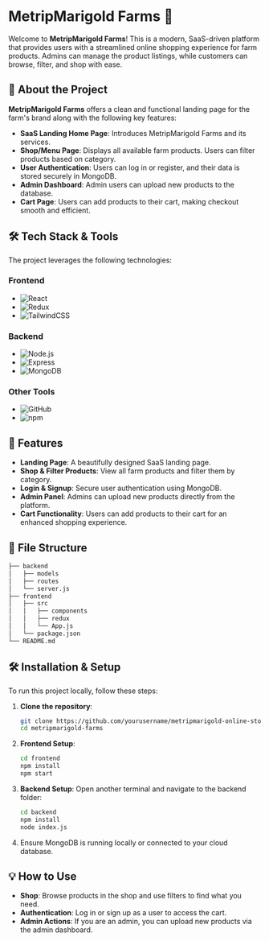 # MetripMarigold Farms 🌿

Welcome to **MetripMarigold Farms**! This is a modern, SaaS-driven platform that provides users with a streamlined online shopping experience for farm products. Admins can manage the product listings, while customers can browse, filter, and shop with ease.

## 🚀 About the Project

**MetripMarigold Farms** offers a clean and functional landing page for the farm's brand along with the following key features:

- **SaaS Landing Home Page**: Introduces MetripMarigold Farms and its services.
- **Shop/Menu Page**: Displays all available farm products. Users can filter products based on category.
- **User Authentication**: Users can log in or register, and their data is stored securely in MongoDB.
- **Admin Dashboard**: Admin users can upload new products to the database.
- **Cart Page**: Users can add products to their cart, making checkout smooth and efficient.

## 🛠️ Tech Stack & Tools

The project leverages the following technologies:

### Frontend

- ![React](https://img.shields.io/badge/-React-61DAFB?logo=React&logoColor=white&style=flat)
- ![Redux](https://img.shields.io/badge/-Redux-764ABC?logo=Redux&logoColor=white&style=flat)
- ![TailwindCSS](https://img.shields.io/badge/-TailwindCSS-06B6D4?logo=TailwindCSS&logoColor=white&style=flat)

### Backend

- ![Node.js](https://img.shields.io/badge/-Node.js-339933?logo=Node.js&logoColor=white&style=flat)
- ![Express](https://img.shields.io/badge/-Express-000000?logo=Express&logoColor=white&style=flat)
- ![MongoDB](https://img.shields.io/badge/-MongoDB-47A248?logo=MongoDB&logoColor=white&style=flat)

### Other Tools

- ![GitHub](https://img.shields.io/badge/-GitHub-181717?logo=GitHub&logoColor=white&style=flat)
- ![npm](https://img.shields.io/badge/-npm-CB3837?logo=npm&logoColor=white&style=flat)

## 📑 Features

- **Landing Page**: A beautifully designed SaaS landing page.
- **Shop & Filter Products**: View all farm products and filter them by category.
- **Login & Signup**: Secure user authentication using MongoDB.
- **Admin Panel**: Admins can upload new products directly from the platform.
- **Cart Functionality**: Users can add products to their cart for an enhanced shopping experience.

## 📂 File Structure

```bash
├── backend
│   ├── models
│   ├── routes
│   └── server.js
├── frontend
│   ├── src
│   │   ├── components
│   │   ├── redux
│   │   └── App.js
│   └── package.json
└── README.md
```

## 🛠️ Installation & Setup

To run this project locally, follow these steps:

1. **Clone the repository**:

   ```bash
   git clone https://github.com/yourusername/metripmarigold-online-store.git
   cd metripmarigold-farms
   ```

2. **Frontend Setup**:
   ```bash
   cd frontend
   npm install
   npm start
   ```

3. **Backend Setup**:
   Open another terminal and navigate to the backend folder:

   ```bash
   cd backend
   npm install
   node index.js
   ```

4. Ensure MongoDB is running locally or connected to your cloud database.

## 💡 How to Use

- **Shop**: Browse products in the shop and use filters to find what you need.
- **Authentication**: Log in or sign up as a user to access the cart.
- **Admin Actions**: If you are an admin, you can upload new products via the admin dashboard.

